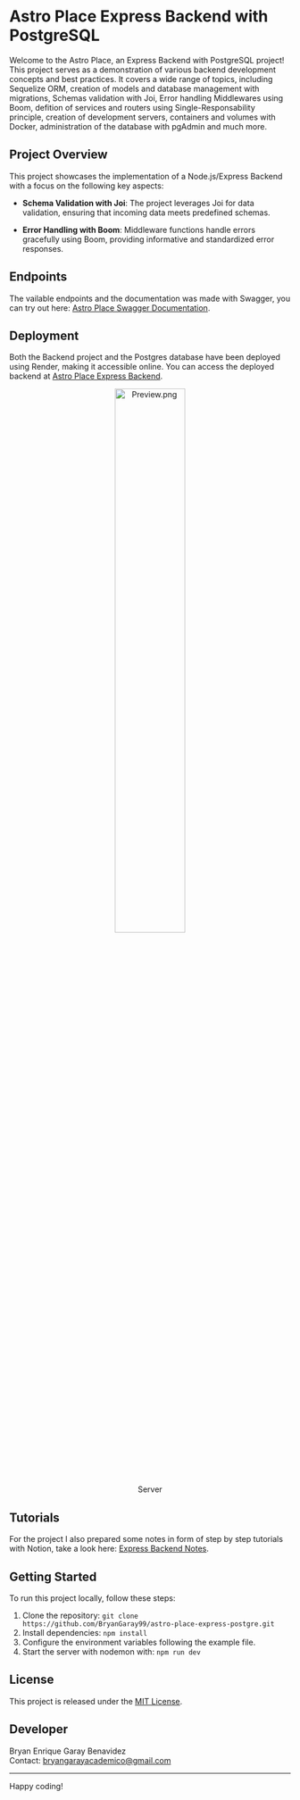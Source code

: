 # Astro Place Express Backend with PostgreSQL

Welcome to the Astro Place, an Express Backend with PostgreSQL project! This project serves as a demonstration of various backend development concepts and best practices. It covers a wide range of topics, including Sequelize ORM, creation of models and database management with migrations, Schemas validation with Joi, Error handling Middlewares using Boom, defition of services and routers using Single-Responsability principle, creation of development servers, containers and volumes with Docker, administration of the database with pgAdmin and much more. 

## Project Overview

This project showcases the implementation of a Node.js/Express Backend with a focus on the following key aspects:

- **Schema Validation with Joi**: The project leverages Joi for data validation, ensuring that incoming data meets predefined schemas.

- **Error Handling with Boom**: Middleware functions handle errors gracefully using Boom, providing informative and standardized error responses.

## Endpoints

The vailable endpoints and the documentation was made with Swagger, you can try out here:
[Astro Place Swagger Documentation](https://app.swaggerhub.com/apis-docs/BRYANGARAYACADEMICO/Astro-Place/1.0.0#/).

## Deployment

Both the Backend project and the Postgres database have been deployed using Render, making it accessible online. You can access the deployed backend at [Astro Place Express Backend](https://astro-place-express-backend.onrender.com/).

<p align="center">
  <img src="https://i.ibb.co/2N5xqbj/server-page.jpg" alt="Preview.png" style="width: 50%; height: auto;">
  <p align="center">Server</p>
</p>

## Tutorials 
For the project I also prepared some notes in form of step by step tutorials with Notion, take a look here: [Express Backend Notes](https://bg99astro.notion.site/bg99astro/2658332bba3f40448545b6f3ba1c099f?v=bde7de79341747989e2a5f1f5ac7df80).

## Getting Started

To run this project locally, follow these steps:

1. Clone the repository: `git clone https://github.com/BryanGaray99/astro-place-express-postgre.git`
2. Install dependencies: `npm install`
3. Configure the environment variables following the example file.
4. Start the server with nodemon with: `npm run dev`

## License
This project is released under the [MIT License](https://opensource.org/licenses/MIT).

## Developer
Bryan Enrique Garay Benavidez
</br>Contact: bryangarayacademico@gmail.com

---

Happy coding!
